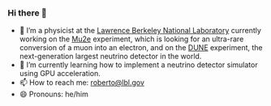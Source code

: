 ### Hi there 👋

- 🔭 I’m a physicist at the [Lawrence Berkeley National Laboratory](https://www.lbl.gov) currently working on the [Mu2e](https://mu2e.fnal.gov) experiment, which is looking for an ultra-rare conversion of a muon into an electron, and on the [DUNE](https://www.dunescience.org) experiment, the next-generation largest neutrino detector in the world.
- 🌱 I’m currently learning how to implement a neutrino detector simulator using GPU acceleration.
- 📫 How to reach me: roberto@lbl.gov
- 😄 Pronouns: he/him


<!--
**soleti/soleti** is a ✨ _special_ ✨ repository because its `README.md` (this file) appears on your GitHub profile.

Here are some ideas to get you started:

- 🔭 I’m currently working on ...
- 🌱 I’m currently learning ...
- 👯 I’m looking to collaborate on ...
- 🤔 I’m looking for help with ...
- 💬 Ask me about ...
- 📫 How to reach me: ...
- 😄 Pronouns: ...
- ⚡ Fun fact: ...
-->
